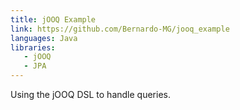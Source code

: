```yaml
---
title: jOOQ Example
link: https://github.com/Bernardo-MG/jooq_example
languages: Java
libraries:
   - jOOQ
   - JPA
---
```

Using the jOOQ DSL to handle queries.
